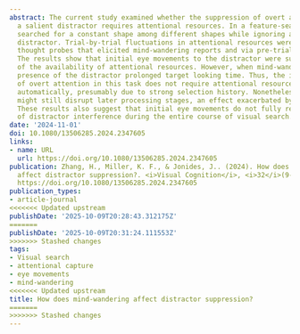 ```yaml
---
abstract: The current study examined whether the suppression of overt attention to
  a salient distractor requires attentional resources. In a feature-search task, participants
  searched for a constant shape among different shapes while ignoring a uniquely coloured
  distractor. Trial-by-trial fluctuations in attentional resources were assessed via
  thought probes that elicited mind-wandering reports and via pre-trial pupil sizes.
  The results show that initial eye movements to the distractor were suppressed regardless
  of the availability of attentional resources. However, when mind-wandering, the
  presence of the distractor prolonged target looking time. Thus, the initial deployment
  of overt attention in this task does not require attentional resources and can proceed
  automatically, presumably due to strong selection history. Nonetheless, the distractor
  might still disrupt later processing stages, an effect exacerbated by mind-wandering.
  These results also suggest that initial eye movements do not fully reflect the extent
  of distractor interference during the entire course of visual search.
date: '2024-11-01'
doi: 10.1080/13506285.2024.2347605
links:
- name: URL
  url: https://doi.org/10.1080/13506285.2024.2347605
publication: Zhang, H., Miller, K. F., & Jonides, J.. (2024). How does mind-wandering
  affect distractor suppression?. <i>Visual Cognition</i>, <i>32</i>(9-10), 1027--1044.
  https://doi.org/10.1080/13506285.2024.2347605
publication_types:
- article-journal
<<<<<<< Updated upstream
publishDate: '2025-10-09T20:28:43.312175Z'
=======
publishDate: '2025-10-09T20:31:24.111553Z'
>>>>>>> Stashed changes
tags:
- Visual search
- attentional capture
- eye movements
- mind-wandering
<<<<<<< Updated upstream
title: How does mind-wandering affect distractor suppression?
=======
>>>>>>> Stashed changes
---
```

